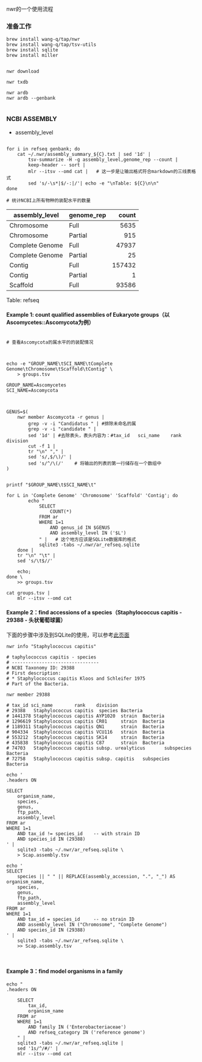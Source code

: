 nwr的一个使用流程

### 准备工作

```shell
brew install wang-q/tap/nwr
brew install wang-q/tap/tsv-utils
brew install sqlite
brew install miller


nwr download

nwr txdb

nwr ardb
nwr ardb --genbank


```

### NCBI ASSEMBLY

* assembly_level

```shell

for i in refseq genbank; do
    cat ~/.nwr/assembly_summary_${C}.txt | sed '1d' | 
        tsv-summarize -H -g assembly_level,genome_rep --count |
        keep-header -- sort |
        mlr --itsv --omd cat |   # 这一步是让输出格式符合markdown的三线表格式
        sed 's/-\s*|$/-:|/'| echo -e "\nTable: ${C}\n\n"
done

# 统计NCBI上所有物种的装配水平的数量

```
| assembly_level | genome_rep | count |
| --- | --- | ---:|
| Chromosome | Full | 5635 |
| Chromosome | Partial | 915 |
| Complete Genome | Full | 47937 |
| Complete Genome | Partial | 25 |
| Contig | Full | 157432 |
| Contig | Partial | 1 |
| Scaffold | Full | 93586 |

Table: refseq

#### Example 1: count qualified assemblies of Eukaryote groups（以Ascomycetes::Ascomycota为例）

```shell

# 查看Ascomycota的属水平的的装配情况



echo -e "GROUP_NAME\tSCI_NAME\tComplete Genome\tChromosome\tScaffold\tContig" \
    > groups.tsv

GROUP_NAME=Ascomycetes
SCI_NAME=Ascomycota



GENUS=$(
    nwr member Ascomycota -r genus |
        grep -v -i "Candidatus " | #排除未命名的属
        grep -v -i "candidate " |
        sed '1d' | #去除表头，表头内容为：#tax_id   sci_name    rank    division
        cut -f 1 |
        tr "\n" "," |
        sed 's/,$/\)/' |
        sed 's/^/\(/'    # 将输出的列表的第一行储存在一个数组中
)


printf "$GROUP_NAME\t$SCI_NAME\t"

for L in 'Complete Genome' 'Chromosome' 'Scaffold' 'Contig'; do
        echo "
            SELECT
                COUNT(*)
            FROM ar
            WHERE 1=1
                AND genus_id IN $GENUS
                AND assembly_level IN ('$L')
            " |   # 这个地方应该是SQLite数据库的格式
            sqlite3 -tabs ~/.nwr/ar_refseq.sqlite
    done |
    tr "\n" "\t" |
    sed 's/\t$//'

    echo;
done \
    >> groups.tsv

cat groups.tsv |
    mlr --itsv --omd cat

```

#### Example 2：find accessions of a species（Staphylococcus capitis - 29388 - 头状葡萄球菌）

下面的步骤中涉及到SQLite的使用，可以参考[此页面](./SQLite.md)

```shell
nwr info "Staphylococcus capitis"

# taphylococcus capitis - species
# --------------------------------
# NCBI Taxonomy ID: 29388
# First description:
# * Staphylococcus capitis Kloos and Schleifer 1975
# Part of the Bacteria.

nwr member 29388

# tax_id sci_name        rank    division
# 29388   Staphylococcus capitis  species Bacteria
# 1441378 Staphylococcus capitis AYP1020  strain  Bacteria
# 1296619 Staphylococcus capitis CR01     strain  Bacteria
# 1189311 Staphylococcus capitis QN1      strain  Bacteria
# 904334  Staphylococcus capitis VCU116   strain  Bacteria
# 553212  Staphylococcus capitis SK14     strain  Bacteria
# 435838  Staphylococcus capitis C87      strain  Bacteria
# 74703   Staphylococcus capitis subsp. urealyticus       subspecies      Bacteria
# 72758   Staphylococcus capitis subsp. capitis   subspecies      Bacteria

```

```shell
echo '
.headers ON

SELECT
    organism_name,
    species,
    genus,
    ftp_path,
    assembly_level
FROM ar
WHERE 1=1
    AND tax_id != species_id    -- with strain ID
    AND species_id IN (29388)
' |
    sqlite3 -tabs ~/.nwr/ar_refseq.sqlite \
    > Scap.assembly.tsv

echo '
SELECT
    species || " " || REPLACE(assembly_accession, ".", "_") AS organism_name,
    species,
    genus,
    ftp_path,
    assembly_level
FROM ar
WHERE 1=1
    AND tax_id = species_id     -- no strain ID
    AND assembly_level IN ("Chromosome", "Complete Genome")
    AND species_id IN (29388)
' |
    sqlite3 -tabs ~/.nwr/ar_refseq.sqlite \
    >> Scap.assembly.tsv



```
#### Example 3：find model organisms in a family

```shell
echo "
.headers ON

    SELECT
        tax_id,
        organism_name
    FROM ar
    WHERE 1=1
        AND family IN ('Enterobacteriaceae')
        AND refseq_category IN ('reference genome')
    " |
    sqlite3 -tabs ~/.nwr/ar_refseq.sqlite |
    sed '1s/^/#/' |
    mlr --itsv --omd cat



```


